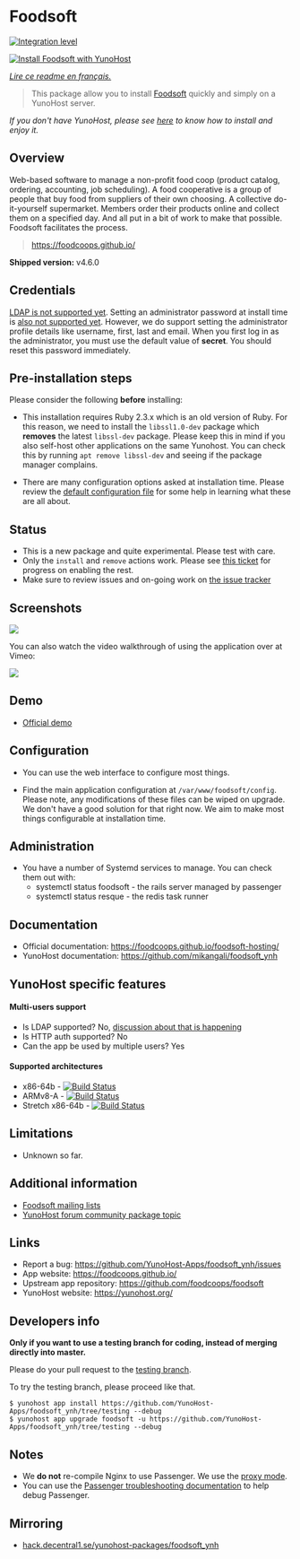# Foodsoft

[![Integration level](https://dash.yunohost.org/integration/foodsoft.svg)](https://dash.yunohost.org/appci/app/foodsoft)

[![Install Foodsoft with YunoHost](https://install-app.yunohost.org/install-with-yunohost.png)](https://install-app.yunohost.org/?app=foodsoft)

*[Lire ce readme en français.](./README_fr.md)*

> This package allow you to install [Foodsoft](https://foodcoops.github.io/) quickly and simply on a YunoHost server.

*If you don't have YunoHost, please see [here](https://yunohost.org/#/install) to know how to install and enjoy it.*

## Overview

Web-based software to manage a non-profit food coop (product catalog, ordering, accounting, job scheduling). A food cooperative is a group of people that buy food from suppliers of their own choosing. A collective do-it-yourself supermarket. Members order their products online and collect them on a specified day. And all put in a bit of work to make that possible. Foodsoft facilitates the process.

> https://foodcoops.github.io/

**Shipped version:** v4.6.0

## Credentials

[LDAP is not supported yet](https://github.com/foodcoops/foodsoft/issues/439). Setting an administrator password at install time is [also not supported yet](https://github.com/YunoHost-Apps/foodsoft_ynh/issues/9). However, we do support setting the administrator profile details like username, first, last and email. When you first log in as the administrator, you must use the default value of **secret**. You should reset this password immediately.

## Pre-installation steps

Please consider the following **before** installing:

* This installation requires Ruby 2.3.x which is an old version of Ruby. For this reason, we need to install the `libssl1.0-dev` package which **removes** the latest `libssl-dev` package. Please keep this in mind if you also self-host other applications on the same Yunohost. You can check this by running `apt remove libssl-dev` and seeing if the package manager complains.

* There are many configuration options asked at installation time. Please review the [default configuration file](https://raw.githubusercontent.com/foodcoops/foodsoft/master/config/app_config.yml.SAMPLE) for some help in learning what these are all about.

## Status

* This is a new package and quite experimental. Please test with care.
* Only the `install` and `remove` actions work. Please see [this ticket](https://github.com/YunoHost-Apps/foodsoft_ynh/issues/1) for progress on enabling the rest.
* Make sure to review issues and on-going work on [the issue tracker](https://github.com/YunoHost-Apps/foodsoft_ynh/issues)

## Screenshots

![](https://www.turnkeylinux.org/files/images/screenshots/foodsoft_dashboard_after_login.jpg)

You can also watch the video walkthrough of using the application over at Vimeo:

<a href="https://vimeo.com/145927538">![](https://foodcoops.github.io/assets/images/vimeo-thumb.png)</a>

## Demo

* [Official demo](https://foodcoops.github.io/demo/)

## Configuration

* You can use the web interface to configure most things.

* Find the main application configuration at `/var/www/foodsoft/config`. Please note, any modifications of these files can be wiped on upgrade. We don't have a good solution for that right now. We aim to make most things configurable at installation time.

## Administration

* You have a number of Systemd services to manage. You can check them out with:
  * systemctl status foodsoft - the rails server managed by passenger
  * systemctl status resque - the redis task runner

## Documentation

 * Official documentation: https://foodcoops.github.io/foodsoft-hosting/
 * YunoHost documentation: https://github.com/mikangali/foodsoft_ynh

## YunoHost specific features

#### Multi-users support

* Is LDAP supported? No, [discussion about that is happening](https://github.com/foodcoops/foodsoft/issues/439)
* Is HTTP auth supported? No
* Can the app be used by multiple users? Yes

#### Supported architectures

* x86-64b - [![Build Status](https://ci-apps.yunohost.org/ci/logs/foodsoft%20%28Apps%29.svg)](https://ci-apps.yunohost.org/ci/apps/foodsoft/)
* ARMv8-A - [![Build Status](https://ci-apps-arm.yunohost.org/ci/logs/foodsoft%20%28Apps%29.svg)](https://ci-apps-arm.yunohost.org/ci/apps/foodsoft/)
* Stretch x86-64b - [![Build Status](https://ci-stretch.nohost.me/ci/logs/foodsoft%20%28Apps%29.svg)](https://ci-stretch.nohost.me/ci/apps/foodsoft/)

## Limitations

* Unknown so far.

## Additional information

* [Foodsoft mailing lists](http://foodsoft.51229.x6.nabble.com/)
* [YunoHost forum community package topic](https://forum.yunohost.org/t/community-app-foodsoft-software-to-manage-a-non-profit-food-coop/8615)

## Links

 * Report a bug: https://github.com/YunoHost-Apps/foodsoft_ynh/issues
 * App website: https://foodcoops.github.io/
 * Upstream app repository: https://github.com/foodcoops/foodsoft
 * YunoHost website: https://yunohost.org/

Developers info
----------------

**Only if you want to use a testing branch for coding, instead of merging directly into master.**

Please do your pull request to the [testing branch](https://github.com/YunoHost-Apps/foodsoft_ynh/tree/testing).

To try the testing branch, please proceed like that.

```
$ yunohost app install https://github.com/YunoHost-Apps/foodsoft_ynh/tree/testing --debug
$ yunohost app upgrade foodsoft -u https://github.com/YunoHost-Apps/foodsoft_ynh/tree/testing --debug
```

## Notes

* We **do not** re-compile Nginx to use Passenger. We use the [proxy mode](https://www.phusionpassenger.com/library/deploy/standalone/reverse_proxy.html).
* You can use the [Passenger troubleshooting documentation](https://www.phusionpassenger.com/library/admin/standalone/troubleshooting/ruby/) to help debug Passenger.

Mirroring
---------

* [hack.decentral1.se/yunohost-packages/foodsoft_ynh](https://hack.decentral1.se/yunohost-packages/foodsoft_ynh)
